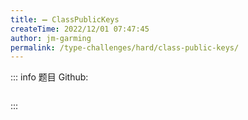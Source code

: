 ```yaml
---
title: ➖ ClassPublicKeys
createTime: 2022/12/01 07:47:45
author: jm-garming
permalink: /type-challenges/hard/class-public-keys/
---
```


::: info 题目
Github: []()

```ts

```

:::
